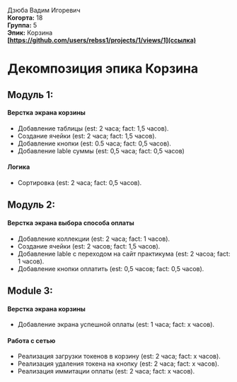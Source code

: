 Дзюба Вадим Игоревич\
<b>Когорта:</b> 18\
<b>Группа:</b> 5\
<b>Эпик:</b> Корзина\
<b>[https://github.com/users/rebss1/projects/1/views/1](ссылка)</b>


# Декомпозиция эпика Корзина

## Модуль 1:

#### Верстка экрана корзины
- Добавление таблицы (est: 2 часа; fact: 1,5 часов).
- Создание ячейки (est: 2 часа; fact: 1,5 часов).
- Добавление кнопки (est: 0.5 часа; fact: 0,5 часов).
- Добавление lable суммы (est: 0,5 часа; fact: 0,5 часов)

#### Логика
- Сортировка (est: 2 часа; fact: 0,5 часов).

## Модуль 2:

#### Верстка экрана выбора способа оплаты
- Добавление коллекции  (est: 2 часа; fact: 1 часов).
- Создание ячейки  (est: 2 часов; fact: 1,5 часов).
- Добавление lable с переходом на сайт практикума (est: 2 часоа; fact: 1 часов).
- Добавление кнопки оплатить  (est: 0,5 часов; fact: 0,5 часов).

## Module 3:

#### Верстка экрана корзины
- Добавление экрана успешной оплаты (est: 1 часа; fact: x часов).

#### Работа с сетью
- Реализация загрузки токенов в корзину  (est: 2 часа; fact: x часов).
- Реализация удаления токена на кнопку   (est: 2 часа; fact: x часов).
- Реализация иммитации оплаты  (est: 2 часа; fact: x часов).
